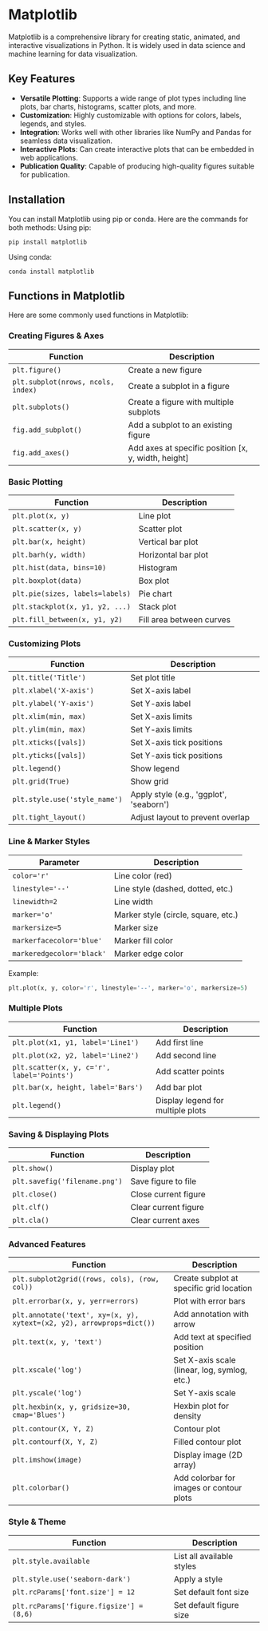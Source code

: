 # Matplotlib
Matplotlib is a comprehensive library for creating static, animated, and interactive visualizations in Python. It is widely used in data science and machine learning for data visualization.
## Key Features 
- **Versatile Plotting**: Supports a wide range of plot types including line plots, bar charts, histograms, scatter plots, and more.
- **Customization**: Highly customizable with options for colors, labels, legends, and styles.  
- **Integration**: Works well with other libraries like NumPy and Pandas for seamless data visualization.
- **Interactive Plots**: Can create interactive plots that can be embedded in web applications.
- **Publication Quality**: Capable of producing high-quality figures suitable for publication.
## Installation
You can install Matplotlib using pip or conda. Here are the commands for both methods:
Using pip:
```
pip install matplotlib
```
Using conda:
```
conda install matplotlib
```
## Functions in Matplotlib
Here are some commonly used functions in Matplotlib:

### **Creating Figures & Axes**

| Function                           | Description                                         |
| ---------------------------------- | --------------------------------------------------- |
| `plt.figure()`                     | Create a new figure                                 |
| `plt.subplot(nrows, ncols, index)` | Create a subplot in a figure                        |
| `plt.subplots()`                   | Create a figure with multiple subplots              |
| `fig.add_subplot()`                | Add a subplot to an existing figure                 |
| `fig.add_axes()`                   | Add axes at specific position [x, y, width, height] |

### **Basic Plotting**

| Function                        | Description              |
| ------------------------------- | ------------------------ |
| `plt.plot(x, y)`                | Line plot                |
| `plt.scatter(x, y)`             | Scatter plot             |
| `plt.bar(x, height)`            | Vertical bar plot        |
| `plt.barh(y, width)`            | Horizontal bar plot      |
| `plt.hist(data, bins=10)`       | Histogram                |
| `plt.boxplot(data)`             | Box plot                 |
| `plt.pie(sizes, labels=labels)` | Pie chart                |
| `plt.stackplot(x, y1, y2, ...)` | Stack plot               |
| `plt.fill_between(x, y1, y2)`   | Fill area between curves |

### **Customizing Plots**

| Function                      | Description                             |
| ----------------------------- | --------------------------------------- |
| `plt.title('Title')`          | Set plot title                          |
| `plt.xlabel('X-axis')`        | Set X-axis label                        |
| `plt.ylabel('Y-axis')`        | Set Y-axis label                        |
| `plt.xlim(min, max)`          | Set X-axis limits                       |
| `plt.ylim(min, max)`          | Set Y-axis limits                       |
| `plt.xticks([vals])`          | Set X-axis tick positions               |
| `plt.yticks([vals])`          | Set Y-axis tick positions               |
| `plt.legend()`                | Show legend                             |
| `plt.grid(True)`              | Show grid                               |
| `plt.style.use('style_name')` | Apply style (e.g., 'ggplot', 'seaborn') |
| `plt.tight_layout()`          | Adjust layout to prevent overlap        |

### **Line & Marker Styles**

| Parameter                 | Description                         |
| ------------------------- | ----------------------------------- |
| `color='r'`               | Line color (red)                    |
| `linestyle='--'`          | Line style (dashed, dotted, etc.)   |
| `linewidth=2`             | Line width                          |
| `marker='o'`              | Marker style (circle, square, etc.) |
| `markersize=5`            | Marker size                         |
| `markerfacecolor='blue'`  | Marker fill color                   |
| `markeredgecolor='black'` | Marker edge color                   |

Example:

```python
plt.plot(x, y, color='r', linestyle='--', marker='o', markersize=5)
```

### **Multiple Plots**

| Function                                   | Description                       |
| ------------------------------------------ | --------------------------------- |
| `plt.plot(x1, y1, label='Line1')`          | Add first line                    |
| `plt.plot(x2, y2, label='Line2')`          | Add second line                   |
| `plt.scatter(x, y, c='r', label='Points')` | Add scatter points                |
| `plt.bar(x, height, label='Bars')`         | Add bar plot                      |
| `plt.legend()`                             | Display legend for multiple plots |

### **Saving & Displaying Plots**

| Function                      | Description          |
| ----------------------------- | -------------------- |
| `plt.show()`                  | Display plot         |
| `plt.savefig('filename.png')` | Save figure to file  |
| `plt.close()`                 | Close current figure |
| `plt.clf()`                   | Clear current figure |
| `plt.cla()`                   | Clear current axes   |

### **Advanced Features**

| Function                                                              | Description                                  |
| --------------------------------------------------------------------- | -------------------------------------------- |
| `plt.subplot2grid((rows, cols), (row, col))`                          | Create subplot at specific grid location     |
| `plt.errorbar(x, y, yerr=errors)`                                     | Plot with error bars                         |
| `plt.annotate('text', xy=(x, y), xytext=(x2, y2), arrowprops=dict())` | Add annotation with arrow                    |
| `plt.text(x, y, 'text')`                                              | Add text at specified position               |
| `plt.xscale('log')`                                                   | Set X-axis scale (linear, log, symlog, etc.) |
| `plt.yscale('log')`                                                   | Set Y-axis scale                             |
| `plt.hexbin(x, y, gridsize=30, cmap='Blues')`                         | Hexbin plot for density                      |
| `plt.contour(X, Y, Z)`                                                | Contour plot                                 |
| `plt.contourf(X, Y, Z)`                                               | Filled contour plot                          |
| `plt.imshow(image)`                                                   | Display image (2D array)                     |
| `plt.colorbar()`                                                      | Add colorbar for images or contour plots     |

### **Style & Theme**

| Function                                 | Description               |
| ---------------------------------------- | ------------------------- |
| `plt.style.available`                    | List all available styles |
| `plt.style.use('seaborn-dark')`          | Apply a style             |
| `plt.rcParams['font.size'] = 12`         | Set default font size     |
| `plt.rcParams['figure.figsize'] = (8,6)` | Set default figure size   |
